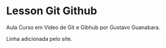 # Lesson Git Github
 Aula Curso em Video de Git e Gibhub por Gustavo Guanabara.

Linha adicionada pelo site.
